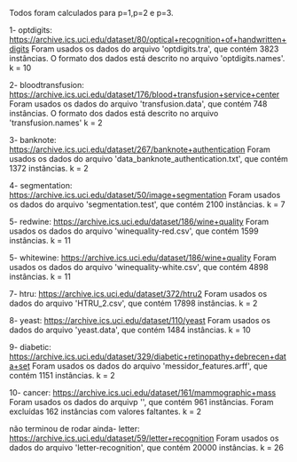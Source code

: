 Todos foram calculados para p=1,p=2 e p=3.

1- optdigits: https://archive.ics.uci.edu/dataset/80/optical+recognition+of+handwritten+digits
Foram usados os dados do arquivo 'optdigits.tra', que contém 3823 instâncias. O formato dos dados está descrito no arquivo 'optdigits.names'.
k = 10

2- bloodtransfusion: https://archive.ics.uci.edu/dataset/176/blood+transfusion+service+center
Foram usados os dados do arquivo 'transfusion.data', que contém 748 instâncias. O formato dos dados está descrito no arquivo 'transfusion.names'
k = 2

3- banknote: https://archive.ics.uci.edu/dataset/267/banknote+authentication
Foram usados os dados do arquivo 'data_banknote_authentication.txt', que contém 1372 instâncias.
k = 2

4- segmentation: https://archive.ics.uci.edu/dataset/50/image+segmentation
Foram usados os dados do arquivo 'segmentation.test', que contém 2100 instâncias.
k = 7

5- redwine: https://archive.ics.uci.edu/dataset/186/wine+quality
Foram usados os dados do arquivo 'winequality-red.csv', que contém 1599 instâncias.
k = 11

5- whitewine: https://archive.ics.uci.edu/dataset/186/wine+quality
Foram usados os dados do arquivo 'winequality-white.csv', que contém 4898 instâncias.
k = 11

7- htru: https://archive.ics.uci.edu/dataset/372/htru2
Foram usados os dados do arquivo 'HTRU_2.csv', que contém 17898 instâncias. k = 2

8- yeast: https://archive.ics.uci.edu/dataset/110/yeast
Foram usados os dados do arquivo 'yeast.data', que contém 1484 instâncias. k = 10

9- diabetic: https://archive.ics.uci.edu/dataset/329/diabetic+retinopathy+debrecen+data+set
Foram usados os dados do arquivo 'messidor_features.arff', que contém 1151 instâncias. k = 2

10- cancer: https://archive.ics.uci.edu/dataset/161/mammographic+mass
Foram usados os dados do arquivp '', que contém 961 instâncias. Foram excluídas 162 instâncias com valores faltantes.
k = 2


não terminou de rodar ainda- letter: https://archive.ics.uci.edu/dataset/59/letter+recognition
Foram usados os dados do arquivo 'letter-recognition', que contém 20000 instâncias. k = 26
